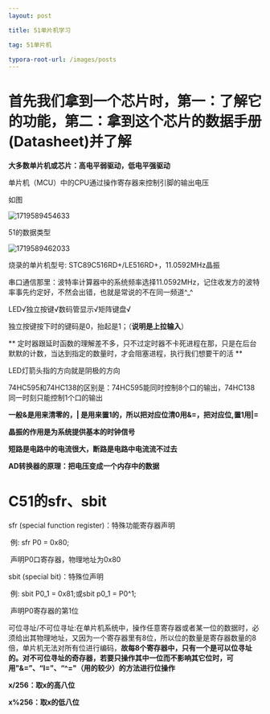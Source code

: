 ```yaml
---
layout: post

title: 51单片机学习

tag: 51单片机

typora-root-url: /images/posts
---
```


# 首先我们拿到一个芯片时，第一：了解它的功能，第二：拿到这个芯片的数据手册(Datasheet)并了解

**大多数单片机或芯片：高电平弱驱动，低电平强驱动**

单片机（MCU）中的CPU通过操作寄存器来控制引脚的输出电压

如图

![1719589454633](/51_Microcontroller/51_Microcontroller_Learning/1719589454633.jpg)

51的数据类型

![1719589462033](/51_Microcontroller/51_Microcontroller_Learning/1719589462033.jpg)

烧录的单片机型号: STC89C516RD+/LE516RD+，11.0592MHz晶振

串口通信那里：波特率计算器中的系统频率选择11.0592MHz，记住收发方的波特率事先约定好，不然会出错，也就是常说的不在同一频道^_^

LED√独立按键√数码管显示√矩阵键盘√

独立按键按下时的键码是0，抬起是1；（**说明是上拉输入**）

** 定时器跟延时函数的理解差不多，只不过定时器不卡死进程在那，只是在后台默默的计数，当达到指定的数量时，才会阻塞进程，执行我们想要干的活 **

LED灯箭头指的方向就是阴极的方向

74HC595和74HC138的区别是：74HC595能同时控制8个口的输出，74HC138同一时刻只能控制1个口的输出

**一般&是用来清零的，| 是用来置1的，所以把对应位清0用&=，把对应位,置1用|=**

**晶振的作用是为系统提供基本的时钟信号**

**短路是电路中的电流很大，断路是电路中电流流不过去**

**AD转换器的原理：把电压变成一个内存中的数据**

# C51的sfr、sbit

sfr (special function register)：特殊功能寄存器声明

​	例: sfr P0 = 0x80;

​	声明P0口寄存器，物理地址为0x80

sbit (special bit)：特殊位声明

​	例: sbit P0_1 = 0x81;或sbit p0_1 = P0^1;

​	声明P0寄存器的第1位

可位寻址/不可位寻址:在单片机系统中，操作任意寄存器或者某一位的数据时，必须给出其物理地址，又因为一个寄存器里有8位，所以位的数量是寄存器数量的8倍，单片机无法对所有位进行编码，**故每8个寄存器中，只有一个是可以位寻址的。对不可位寻址的奇存器，若要只操作其中一位而不影响其它位时，可用"&=”、“I=”、“^="（用的较少）的方法进行位操作**

**x/256：取x的高八位**

**x%256：取x的低八位**